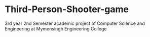 # Third-Person-Shooter-game
3rd year 2nd Semester academic project of Computer Science and Engineering at Mymensingh Engineering College
